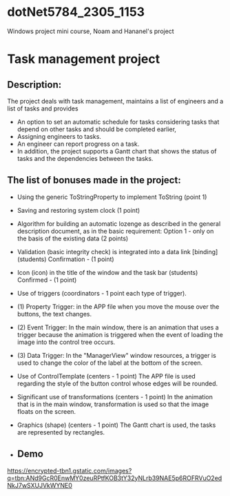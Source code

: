 # dotNet5784_2305_1153
Windows project mini course, Noam and Hananel's project

# Task management project

## Description:

The project deals with task management, maintains a list of engineers and a list of tasks and provides 
- An option to set an automatic schedule for tasks considering tasks that depend on other tasks and should be completed earlier,
- Assigning engineers to tasks. 
- An engineer can report progress on a task. 
- In addition, the project supports a Gantt chart that shows the status of tasks and the dependencies between the tasks.


## The list of bonuses made in the project:

- Using the generic ToStringProperty to implement ToString (point 1)
- Saving and restoring system clock (1 point)
- Algorithm for building an automatic lozenge as described in the general description document, as in the basic requirement: Option 1 - only on the basis of the existing data (2 points)
- Validation (basic integrity check) is integrated into a data link [binding] (students) Confirmation - (1 point)
- Icon (icon) in the title of the window and the task bar (students) Confirmed - (1 point)
- Use of triggers (coordinators - 1 point each type of trigger).
- (1) Property Trigger: in the APP file when you move the mouse over the buttons, the text changes.
- (2) Event Trigger: In the main window, there is an animation that uses a trigger because the animation is triggered when the event of loading the image into the control tree occurs. 
- (3) Data Trigger: In the "ManagerView" window resources, a trigger is used to change the color of the label at the bottom of the screen.
- Use of ControlTemplate (centers - 1 point) The APP file is used regarding the style of the button control whose edges will be rounded.
- Significant use of transformations (centers - 1 point) In the animation that is in the main window, transformation is used so that the image floats on the screen.
- Graphics (shape) (centers - 1 point) The Gantt chart is used, the tasks are represented by rectangles.

- ## Demo

https://encrypted-tbn1.gstatic.com/images?q=tbn:ANd9GcR0EnwMY0zeuRPtfKOB3tY32yNLrb39NAE5p6ROFRVuO2edNkJ7wSXUJVkWYNE0
